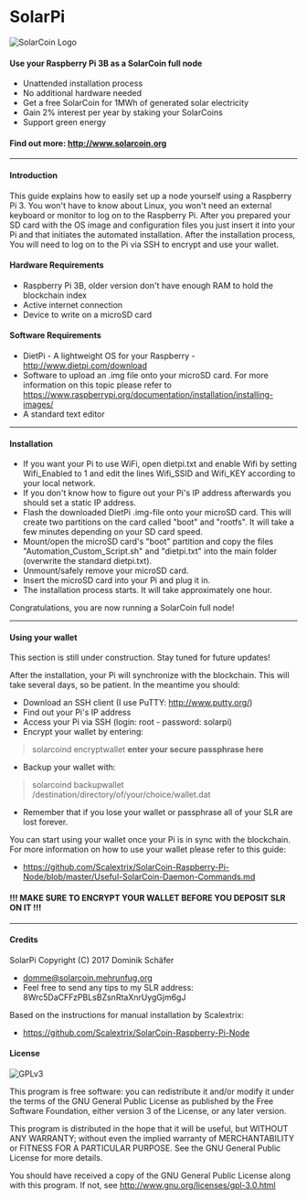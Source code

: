 # SolarPi
![SolarCoin Logo](https://solarcoin.org/sites/default/files/slr-logo.png)

#### Use your Raspberry Pi 3B as a SolarCoin full node
- Unattended installation process
- No additional hardware needed
- Get a free SolarCoin for 1MWh of generated solar electricity
- Gain 2% interest per year by staking your SolarCoins
- Support green energy

#### Find out more: http://www.solarcoin.org

<hr>

#### Introduction

This guide explains how to easily set up a node yourself using a Raspberry Pi 3. You won't have to know about Linux, you won't need an external keyboard or monitor to log on to the Raspberry Pi. After you prepared your SD card with the OS image and configuration files you just insert it into your Pi and that initiates the automated installation.
After the installation process, You will need to log on to the Pi via SSH to encrypt and use your wallet.

#### Hardware Requirements

- Raspberry Pi 3B, older version don't have enough RAM to hold the blockchain index
- Active internet connection
- Device to write on a microSD card

#### Software Requirements

- DietPi - A lightweight OS for your Raspberry - http://www.dietpi.com/download
- Software to upload an .img file onto your microSD card. For more information on this topic please refer to https://www.raspberrypi.org/documentation/installation/installing-images/
- A standard text editor

<hr>

#### Installation

- If you want your Pi to use WiFi, open dietpi.txt and enable Wifi by setting Wifi_Enabled to 1 and edit the lines Wifi_SSID and Wifi_KEY according to your local network.
- If you don't know how to figure out your Pi's IP address afterwards you should set a static IP address.
- Flash the downloaded DietPi .img-file onto your microSD card. This will create two partitions on the card called "boot" and "rootfs". It will take a few minutes depending on your SD card speed.
- Mount/open the microSD card's "boot" partition and copy the files "Automation_Custom_Script.sh" and "dietpi.txt" into the main folder (overwrite the standard dietpi.txt).
- Unmount/safely remove your microSD card.
- Insert the microSD card into your Pi and plug it in.
- The installation process starts. It will take approximately one hour.

Congratulations, you are now running a SolarCoin full node!

<hr>

#### Using your wallet

This section is still under construction. Stay tuned for future updates!

After the installation, your Pi will synchronize with the blockchain. This will take several days, so be patient. In the meantime you should:

- Download an SSH client (I use PuTTY: http://www.putty.org/)
- Find out your Pi's IP address
- Access your Pi via SSH (login: root - password: solarpi)
- Encrypt your wallet by entering:
> solarcoind encryptwallet **enter your secure passphrase here**
- Backup your wallet with:
> solarcoind backupwallet /destination/directory/of/your/choice/wallet.dat
- Remember that if you lose your wallet or passphrase all of your SLR are lost forever.

You can start using your wallet once your Pi is in sync with the blockchain. For more information on how to use your wallet please refer to this guide:
* https://github.com/Scalextrix/SolarCoin-Raspberry-Pi-Node/blob/master/Useful-SolarCoin-Daemon-Commands.md

#### !!! MAKE SURE TO ENCRYPT YOUR WALLET BEFORE YOU DEPOSIT SLR ON IT !!!

<hr>

#### Credits

SolarPi Copyright (C) 2017 Dominik Schäfer
* domme@solarcoin.mehrunfug.org
* Feel free to send any tips to my SLR address: 8Wrc5DaCFFzPBLsBZsnRtaXnrUygGjm6gJ

Based on the instructions for manual installation by Scalextrix:
* https://github.com/Scalextrix/SolarCoin-Raspberry-Pi-Node

#### License
![GPLv3](http://www.gnu.org/graphics/gplv3-127x51.png)

This program is free software: you can redistribute it and/or modify it under the terms of the GNU General Public License as published by the Free Software Foundation, either version 3 of the License, or any later version.

This program is distributed in the hope that it will be useful, but WITHOUT ANY WARRANTY; without even the implied warranty of MERCHANTABILITY or FITNESS FOR A PARTICULAR PURPOSE.  See the GNU General Public License for more details.

You should have received a copy of the GNU General Public License along with this program.
If not, see http://www.gnu.org/licenses/gpl-3.0.html
